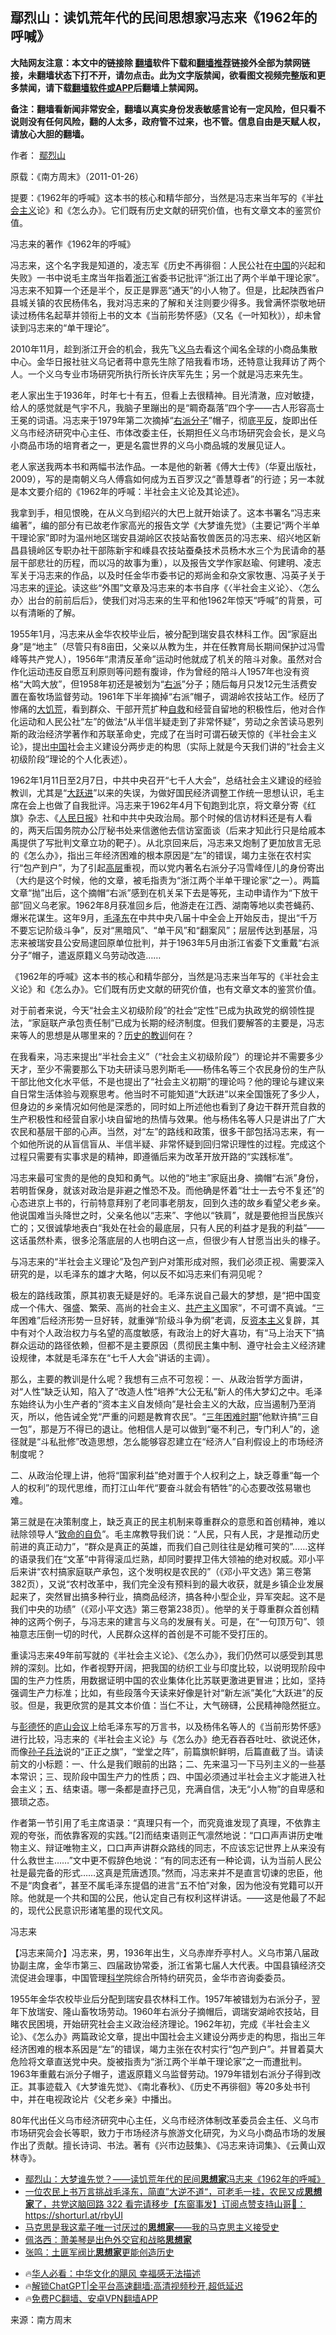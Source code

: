  <!-- 面包屑导航 --> <h2>鄢烈山：读饥荒年代的民间思想家冯志来《1962年的呼喊》</h2> <p class="notice"><b>大陆网友注意：本文中的链接除 <a href="https://github.com/bannedbook/fanqiang" >翻墙</a>软件下载和<a href="https://github.com/killgcd/justmysocks/blob/master/README.md">翻墙推荐</a>链接外全部为禁网链接，未翻墙状态下打不开，请勿点击。此为文字版禁闻，欲看图文视频完整版和更多禁闻，请下载<a href="https://github.com/bannedbook/fanqiang">翻墙软件或APP</a>后翻墙上禁闻网。</p><p>备注：翻墙看新闻非常安全，翻墙以真实身份发表敏感言论有一定风险，但只看不说则没有任何风险，翻的人太多，政府管不过来，也不管。信息自由是天赋人权，请放心大胆的翻墙。</b></p>  <div class="entry"> <p>作者： <a href="https://www.bannedbook.org/bnews/tag/%e9%84%a2%e7%83%88%e5%b1%b1/" class="st_tag internal_tag" rel="tag" title="标签 鄢烈山 下的日志">鄢烈山</a></p> <p>原载：《南方周末》（2011-01-26）</p> <p>提要：《1962年的呼喊》这本书的核心和精华部分，当然是冯志来当年写的《半<a href="https://www.bannedbook.org/bnews/tag/%e7%a4%be%e4%bc%9a%e4%b8%bb%e4%b9%89/" class="st_tag internal_tag" rel="tag" title="标签 社会主义 下的日志">社会主义</a>论》和《怎么办》。它们既有历史文献的研究价值，也有文章文本的鉴赏价值。</p> <p>冯志来的著作《1962年的呼喊》</p> <p>冯志来，这个名字我是知道的，凌志军《历史不再徘徊：人民公社在<span class='wp_keywordlink_affiliate'><a href="https://www.bannedbook.org/" title="中国" target="_blank">中国</a></span>的兴起和失败》一书中说毛主席当年指着<a href="https://www.bannedbook.org/bnews/tag/%e6%b5%99%e6%b1%9f/" class="st_tag internal_tag" rel="tag" title="标签 浙江 下的日志">浙江</a>省委书记批评“浙江出了两个半单干理论家”。冯志来不知算一个还是半个，反正是罪恶“通天”的小人物了。但是，比起陕西省户县城关镇的农民杨伟名，我对冯志来的了解和关注则要少得多。我曾满怀崇敬地研读过杨伟名起草并领衔上书的文本《当前形势怀感》（又名《一叶知秋》），却未曾读到冯志来的“单干理论”。</p> <p>2010年11月，趁到浙江开会的机会，我先飞<a href="https://www.bannedbook.org/bnews/tag/%e4%b9%89%e4%b9%8c/" class="st_tag internal_tag" rel="tag" title="标签 义乌 下的日志">义乌</a>去看这个闻名全球的小商品集散中心。金华日报社驻义乌记者蒋中意先生除了陪我看市场，还特意让我拜访了两个人。一个义乌专业市场研究所执行所长许庆军先生；另一个就是冯志来先生。</p> <p>老人家出生于1936年，时年七十有五，但看上去很精神。目光清澈，应对敏捷，给人的感觉就是气宇不凡，我脑子里蹦出的是“睭奇磊落”四个字——古人形容高士王冕的词语。冯志来于1979年第二次摘掉“<a href="https://www.bannedbook.org/bnews/tag/%E5%8F%B3%E6%B4%BE%E5%88%86%E5%AD%90/" class="st_tag internal_tag" rel="tag" title="标签 右派分子 下的日志">右派分子</a>”帽子，彻底<span class='wp_keywordlink'><a href="https://www.bannedbook.org/forum11/topic332.html" title="禁片：平反的把戏" target="_blank">平反</a></span>，旋即出任义乌市经济研究中心主任、市体改委主任，长期担任义乌市场研究会会长，是义乌小商品市场的培育者之一，更是名震世界的义乌小商品城的发展见证人。</p>  <p>老人家送我两本书和两幅书法作品。一本是他的新著《傅大士传》（华夏出版社，2009），写的是南朝义乌人傅翕如何成为五百罗汉之“善慧尊者”的行迹；另一本就是本文要介绍的《1962年的呼喊：半社会主义论及其论述》。</p> <p>我拿到手，相见恨晚，在从义乌到绍兴的大巴上就开始读了。这本书署名“冯志来编著”，编的部分有已故老作家高光的报告文学《大梦谁先觉》（主要记“两个半单干理论家”即时为温州地区瑞安县湖岭区农技站畜牧兽医员的冯志来、绍兴地区新昌县镜岭区专职办社干部陈新宇和嵊县农技站蚕桑技术员杨木水三个为民请命的基层干部悲壮的历程，而以冯的故事为重），以及报告文学作家赵瑜、何建明、凌志军关于冯志来的作品，以及时任金华市委书记的郑尚金和杂文家牧惠、冯英子关于冯志来的<span class='wp_keywordlink_affiliate'><a href="https://www.bannedbook.org/bnews/comments/" title="新闻评论" target="_blank">评论</a></span>。读这些“外围”文章及冯志来的本书自序《〈半社会主义论〉、〈怎么办〉出台的前前后后》，使我们对冯志来的生平和他1962年惊天“呼喊”的背景，可以有清晰的了解。</p> <p>1955年1月，冯志来从金华农校毕业后，被分配到瑞安县农林科工作。因“家庭出身”是“地主”（尽管只有8亩田，父亲以从教为生，并在任教育局长期间保护过冯雪峰等共产党人），1956年“肃清反革命”运动时他就成了机关的陪斗对象。虽然对合作化运动违反自愿互利原则等问题有腹诽，作为曾经的陪斗人1957年也没有资格“大鸣大放”，但1958年初还是被划为“<a href="https://www.bannedbook.org/bnews/tag/%e5%8f%b3%e6%b4%be/" class="st_tag internal_tag" rel="tag" title="标签 右派 下的日志">右派</a>”分子；随后每月只发12元生活费安置在畜牧场监督劳动。1961年下半年摘掉“右派”帽子，调湖岭农技站工作。经历了惨痛的<span class='wp_keywordlink'><a href="https://www.bannedbook.org/forum2/topic255.html" title="https://www.bannedbook.org/forum2/topic255.html" target="_blank">大饥荒</a></span>，看到群众、干部开荒扩种<span class='wp_keywordlink'><a href="https://www.bannedbook.org/forum5/topic42.html" title="萨斯、诚信与自救" target="_blank">自救</a></span>和经营自留地的积极性后，他对合作化运动和人民公社“左”的做法“从半信半疑走到了非常怀疑”，劳动之余苦读马恩列斯的政治经济学著作和苏联革命史，完成了在当时可谓石破天惊的《半社会主义论》，提出<a href="https://www.bannedbook.org/bnews/tag/%E4%B8%AD%E5%9B%BD/" class="st_tag internal_tag" rel="tag" title="标签 中国 下的日志">中国</a>社会主义建设分两步走的构思（实际上就是今天我们讲的“社会主义初级阶段”理论的个人化表述）。</p> <p>1962年1月11日至2月7日，中共中央召开“七千人大会”，总结社会主义建设的经验教训，尤其是“<span class='wp_keywordlink'><a href="https://www.bannedbook.org/forum2/topic242.html" title="大跃进亲历记" target="_blank">大跃进</a></span>”以来的失误，为做好国民经济调整工作统一思想认识，毛主席在会上也做了自我批评。冯志来于1962年4月下旬跑到北京，将文章分寄《红旗》杂志、《<span class='wp_keywordlink'><a href="https://www.bannedbook.org/forum2/topic109.html" title="透视人民日报" target="_blank">人民日报</a></span>》社和中共中央政治局。那个时候的信访材料还是有人看的，两天后国务院办公厅秘书处来信邀他去信访室面谈（后来才知此行只是给戚本禹提供了写批判文章立功的靶子）。从北京回来后，冯志来又炮制了更加放言无忌的《怎么办》，指出三年经济困难的根本原因是“左”的错误，竭力主张在农村实行“包产到户”，为了引起<span class='wp_keywordlink_affiliate'><a href="https://www.bannedbook.org/bnews/ccpdope/" title="中共高层内幕" target="_blank">高层</a></span>重视，而以党内著名右派分子冯雪峰侄儿的身份寄出（大约是这个时候，他的文章，被毛指责为“浙江两个半单干理论家”之一）。两篇文章“抛”出后，这个摘帽“右派”感到在机关呆下去是等死，主动申请作为“下放干部”回义乌老家。1962年8月获准回乡后，他游走在江西、湖南等地以卖苍蝇药、爆米花谋生。这年9月，<a href="https://www.bannedbook.org/bnews/tag/%e6%af%9b%e6%b3%bd%e4%b8%9c/" class="st_tag internal_tag" rel="tag" title="标签 毛泽东 下的日志">毛泽东</a>在中共中央八届十中全会上开始反击，提出“千万不要忘记阶级斗争”，反对“黑暗风”、“单干风”和“翻案风”；层层传达到基层，冯志来被瑞安县公安局逮回原单位批判，并于1963年5月由浙江省委下文重戴“右派分子”帽子，遣返原籍义乌劳动改造……</p> <p>《1962年的呼喊》这本书的核心和精华部分，当然是冯志来当年写的《半社会主义论》和《怎么办》。它们既有历史文献的研究价值，也有文章文本的鉴赏价值。</p> <p>对于前者来说，今天“社会主义初级阶段”的社会“定性”已成为执政党的纲领性提法，“家庭联产承包责任制”已成为长期的经济制度。但我们要解答的主要是，冯志来等人的思想是从哪里来的？<span class='wp_keywordlink'><a href="https://www.bannedbook.org/forum2/topic4514.html" title="《历史的教训》" target="_blank">历史的教训</a></span>何在？</p> <p>在我看来，冯志来提出“半社会主义”（“社会主义初级阶段”）的理论并不需要多少天才，至少不需要那么下功夫研读马恩列斯毛——杨伟名等三个农民身份的生产队干部比他文化水平低，不是也提出了“社会主义初期”的理论吗？他的理论与建议来自日常生活体验与观察思考。他当时不可能知道“大跃进”以来全国饿死了多少人，但身边的乡亲情况如何他是深悉的，同时如上所述他也看到了身边干群开荒自救的生产积极性和经营自家小块自留地的热情与效果。他与杨伟名等人只是讲出了广大农民和基层干部的心声。当然，对“左”的路线和政策，很多干部包括冯志来，有一个如他所说的从盲信盲从、半信半疑、非常怀疑到回归常识理性的过程。完成这个过程只需要有实事求是的精神，即遵循后来为改革开放开路的“实践标准”。</p>  <p>冯志来最可宝贵的是他的良知和勇气。以他的“地主”家庭出身、摘帽“右派”身份，若明哲保身，就该对政治是非避之惟恐不及。而他确是怀着“壮士一去兮不复还”的心态进京上书的，行前特意拜别了老同事老朋友，回到久违的故乡看望父老乡亲。他说国难当头降世之时，父亲名他以“志来”、字他以“铁肩”，就是要他担当民族兴亡的；又很诚挚地表白“我处在社会的最底层，只有人民的利益才是我的利益”——这话虽然朴素，很多沦落底层的人也明白这一点，但很少有人甘愿当出头的椽子。</p> <p>与冯志来的“半社会主义理论”及包产到户对策形成对照，我们必须正视、需要深入研究的是，以毛泽东的雄才大略，何以反不如冯志来们有洞见呢？</p> <p>极左的路线政策，原其初衷无疑是好的。毛泽东说自己最大的梦想，是“把中国变成一个伟大、强盛、繁荣、高尚的社会主义、<span class='wp_keywordlink'><a href="https://www.bannedbook.org/forum2/topic6177.html" title="《共产主义的终极目的》" target="_blank">共产主义</a></span>国家”，不可谓不真诚。“三年困难”后经济形势一旦好转，就重弹“阶级斗争为纲”老调，反<span class='wp_keywordlink'><a href="https://www.bannedbook.org/forum2/topic920.html" title="资本主义与自由" target="_blank">资本主义</a></span>复辟，其中有对个人政治权力与名望的高度敏感，有政治上的好大喜功，有“马上治天下”搞群众运动的路径依赖，但都不是主要原因（贯彻民主集中制、遵守社会主义经济建设规律，本就是毛泽东在“七千人大会”讲话的主调）。</p> <p>那么，主要的教训是什么呢？我想有三点不可忽视：一、从政治哲学方面讲，对“人性”缺乏认知，陷入了“改造人性”培养“大公无私”新人的伟大梦幻之中。毛泽东始终认为小生产者的“资本主义自发倾向”是社会主义的大敌，应当遏制乃至消灭，所以，他告诫全党“严重的问题是教育农民”。“<span class='wp_keywordlink'><a href="https://www.bannedbook.org/forum2/topic255.html" title="墓碑──中国六十年代大饥荒纪实" target="_blank">三年困难时期</a></span>”他默许搞“三自一包”，那是万不得已的退让。他相信人是可以做到“毫不利己，专门利人”的，途径就是“斗私批修”改造思想，怎么能够容忍建立在“经济人”自利假设上的市场经济制度呢？</p> <p>二、从政治伦理上讲，他将“国家利益”绝对置于个人权利之上，缺乏尊重“每一个人的权利”的现代思维，而打江山年代“要奋斗就会有牺牲”的心态要改弦易辙也难。</p> <p>第三就是在决策制度上，缺乏真正的民主机制来尊重群众的意愿和首创精神，难以祛除领导人“<span class='wp_keywordlink'><a href="https://www.bannedbook.org/forum2/topic3945.html" title="哈耶克《致命的自负》" target="_blank">致命的自负</a></span>”。毛主席教导我们说：“人民，只有人民，才是推动历史前进的真正动力”，“群众是真正的英雄，而我们自己则往往是幼稚可笑的”……这样的语录我们在“文革”中背得滚瓜烂熟，却同时要捍卫伟大领袖的绝对权威。邓小平后来讲“农村搞家庭联产承包，这个发明权是农民的”（《邓小平文选》第三卷第382页），又说“农村改革中，我们完全没有预料到的最大收获，就是乡镇企业发展起来了，突然冒出搞多种行业，搞商品经济，搞各种小型企业，异军突起。这不是我们中央的功绩”（《邓小平文选》第三卷第238页）。他举的关于尊重群众首创精神的这两个例子，与冯志来的建言与义乌的发展有关。可是，在“一句顶万句”、领袖意志压倒一切的时代，人民群众这样的首创是不可能不受打压的。</p> <p>重读冯志来49年前写就的《半社会主义论》、《怎么办》，我们仍然可以感受到其思辨的深刻。比如，作者视野开阔，把我国的纺织工业与印度比较，以说明现阶段中国的生产力性质，用数据证明中国的农业集体化比苏联更激进更冒进；比如，坚持强调生产力标准；比如，有些段落今天读来好像是针对“新左派”美化“大跃进”的反驳。但是，我更欣赏的是其文本价值：当仁不让，大气磅礴，公民精神隐然挺立。</p>  <p>与<span class='wp_keywordlink'><a href="https://www.bannedbook.org/forum2/topic960.html" title="彭德怀自述" target="_blank">彭德怀</a></span>的<span class='wp_keywordlink'><a href="https://www.bannedbook.org/forum2/topic241.html" title="庐山会议实录" target="_blank">庐山会议</a></span>上给毛泽东写的万言书，以及杨伟名等人的《当前形势怀感》进行比较，冯志来的《半社会主义论》与《怎么办》绝无吞吞吞吐吐、欲说还休，而像<span class='wp_keywordlink'><a href="https://www.bannedbook.org/forum24/topic5048.html" title="《孙子兵法》">孙子兵法</a></span>说的“正正之旗”，“堂堂之阵”，前篇旗帜鲜明，后篇直截了当。请读前文的小标题：一、什么是我们眼前的出路；二、先来温习一下马列主义的一些基本常识；三、现阶段中国生产力的性质；四、中国必须通过半社会主义才能进入社会主义；五、结束语。哪一条都是直抒己见，充满自信，决无“小人物”的自卑感和猥琐之态。</p> <p>作者第一节引用了毛主席语录：“真理只有一个，而究竟谁发现了真理，不依靠主观的夸张，而依靠客观的实践。”[2]而结束语则正气凛然地说：“口口声声讲历史唯物主义、辩证唯物主义，口口声声讲群众路线的同志，不应该忘记世界上从来没有什么救世主……”文中更不假辞色地说：“有的同志还有一种论调，认为当前人民公社是最完备的形式……这真是荒唐透顶。”然而，冯志来并不是直言切谏的忠臣，他不是“肉食者”，甚至不属毛泽东提倡的进言“五不怕”对象，因为他没有党籍可以开除。他就是一个共和国的公民，他认定自己有权利这样讲话。——这是他最了不起的，现代公民意识形诸笔墨的现代文风。</p> <p>冯志来</p> <p>【冯志来简介】冯志来，男，1936年出生，义乌赤岸乔亭村人。义乌市第八届政协副主席，金华市第三、四届政协常委，浙江省第七届人大代表。中国县镇经济交流促进会理事，中国管理<span class='wp_keywordlink'><a href="https://www.bannedbook.org/forum11/topic309.html" title="禁片：“科学”的棍子" target="_blank">科学</a></span>院综合所特约研究员，金华市咨询委委员。</p> <p>1955年金华农校毕业后分配到瑞安县农林科工作。1957年被错划为右派分子，翌年下放瑞安、隆山畜牧场劳动。1960年右派分子摘帽后，调瑞安湖岭农技站，目睹农民困境，开始研究社会主义政治经济理论。1962年初，完成《半社会主义论》、《怎么办》两篇政论文章，提出中国社会主义建设分两步走的构思，指出三年经济困难的根本系因是“左”的错误，竭力主张在农村实行“包产到户”。并冒着莫大危险将文章直送党中央。旋被指责为“浙江两个半单干理论家”之一而遭批判。1963年重戴右派分子帽子，遣返原籍义乌监督劳动。1979年错划右派分子得到改正。其事迹载入《大梦谁先觉》、《南北春秋》、《历史不再徘徊》等20多处书刊中，并在电视政论片《父老乡亲》中播出。</p> <p>80年代出任义乌市经济研究中心主任，义乌市经济体制改革委员会主任、义乌市市场研究会会长等职，致力于市场经济与旅游文化研究，为义乌小商品市场的发展作出了贡献。擅长诗词、书法。著有《兴市边鼓集》、《冯志来诗词集》、《云黄山双林寺》。</p> <!--<div id="taboola-mid-1"></div>--><ul class='op-related-articles' title='相关阅读'> <li><a href='https://www.bannedbook.org/bnews/baitai/20241007/2098371.html' target='_blank'>鄢烈山：大梦谁先觉？——读饥荒年代的民间<b>思想家</b>冯志来《1962年的呼喊》</a></li> <li><a href='https://www.bannedbook.org/bnews/sohnews/20240713/2061714.html' target='_blank'>一位农民上书万言挑战毛泽东，简直”大逆不道“，可老毛一挂，农民又成<b>思想家</b>了，共党这脑回路 322  看完请移步【东窗事发】订阅点赞支持山哥🙏：https://shorturl.at/rbyUI</a></li> <li><a href='https://www.bannedbook.org/bnews/baitai/20240520/2038888.html' target='_blank'>马克思是我这辈子唯一讨厌过的<b>思想家</b>——我的马克思主义接受史</a></li> <li><a href='https://www.bannedbook.org/bnews/ssgc/20231119/1962909.html' target='_blank'>佩洛西：萧美琴是出色外交官和战略<b>思想家</b></a></li> <li><a href='https://www.bannedbook.org/bnews/comments/20230711/1906544.html' target='_blank'>张鸣：土匪军阀比<b>思想家</b>更能创造历史</a></li> </ul> <ul class="texttj"> <!--<li>🔥<a href="https://www.bannedbook.org/bnews/ssgc/20230219/1850782.html" target="_blank">法国犹太老板：神告诉我们，只有一位中国人能救人类</a></li>--> <li>🔥<a href="https://www.bannedbook.org/bnews/comments/20220220/1694796.html" target="_blank">华人必看：中华文化的飓风 幸福感无法描述</a></li> <li>🔥<a href="https://github.com/bannedbook/fanqiang/wiki/V2ray%E6%9C%BA%E5%9C%BA" target="_blank">解锁ChatGPT|全平台高速翻墙:高清视频秒开,超低延迟</a></li> <li>🔥<a href="https://github.com/bannedbook/fanqiang/wiki/%E7%A6%81%E9%97%BB%E7%BD%91%E5%AE%89%E5%8D%93%E7%BF%BB%E5%A2%99%E6%96%B0%E9%97%BBAPP" target="_blank">免费PC翻墙、安卓VPN翻墙APP</a></li> </ul><p class="src-info">来源：南方周末 </p> <a name='sharetosocial'></a> <div style="margin-bottom:5px;padding-bottom:5px;clear:both"> <div id="archive-pix-1" class="banner-ads"> <!-- AuctionX Display platform tag START --> <div id="27602x728x90x621x_ADSLOT1" clicktrack="%%CLICK_URL_ESC%%"></div>  <!-- AuctionX Display platform tag END --> </div> <div id="archive-pix-2" class="banner-ads"> <!-- AuctionX Display platform tag START --> <div id="27556x300x250x621x_ADSLOT1" clicktrack="%%CLICK_URL_ESC%%" style="margin:0 auto;text-align:center"></div>  <!-- AuctionX Display platform tag END --> </div> </div>  <div id="archive-pix-1" class="banner-ads"> <!-- AuctionX Display platform tag START --> <div id="27603x728x90x621x_ADSLOT1" clicktrack="%%CLICK_URL_ESC%%"></div>  <!-- AuctionX Display platform tag END --> </div> </div><!--END ENTRY--> 